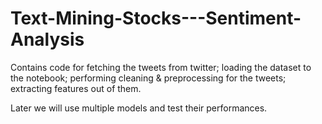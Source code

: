 # Text-Mining-Stocks---Sentiment-Analysis

Contains code for fetching the tweets from twitter;
loading the dataset to the notebook;
performing cleaning & preprocessing for the tweets;
extracting features out of them.

Later we will use multiple models and test their performances. 
